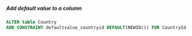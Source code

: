 ##### Add default value to a column
```sql
ALTER table Country
ADD CONSTRAINT defaultvalue_countryid DEFAULT(NEWID()) FOR CountryId
```

